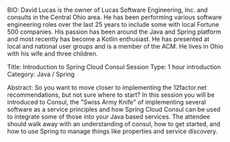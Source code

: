 BIO: David Lucas is the owner of Lucas Software Engineering, Inc. and consults in the Central Ohio area. He has been performing various software engineering roles over the last 25 years to include some with local Fortune 500 companies. His passion has been around the Java and Spring platform and most recently has become a Kotlin enthusiast.  He has presented at local and national user groups and is a member of the ACM. He lives in Ohio with his wife and three children.

Title: Introduction to Spring Cloud Consul
Session Type: 1 hour introduction
Category: Java / Spring 

Abstract:  So you want to move closer to implementing the 12factor.net recommendations, but not sure where to start?   In this session you will be introduced to Consul, the "Swiss Army Knife" of implementing several software as a service principles and how Spring Cloud Consul can be used to integrate some of those into your Java based services.  The attendee should walk away with an understanding of consul, how to get started, and how to use Spring to manage things like properties and service discovery.




